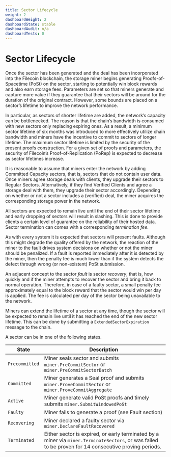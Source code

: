 ```yaml
---
title: Sector Lifecycle
weight: 2
dashboardWeight: 2
dashboardState: stable
dashboardAudit: n/a
dashboardTests: 0
---
```


# Sector Lifecycle

Once the sector has been generated and the deal has been incorporated into the Filecoin blockchain, the storage miner begins generating Proofs-of-Spacetime (PoSt) on the sector, starting to potentially win block rewards and also earn storage fees. Parameters are set so that miners generate and capture more value if they guarantee that their sectors will be around for the duration of the original contract. However, some bounds are placed on a sectorʼs lifetime to improve the network performance.

In particular, as sectors of shorter lifetime are added, the networkʼs capacity can be bottlenecked. The reason is that the chainʼs bandwidth is consumed with new sectors only replacing expiring ones. As a result, a minimum sector lifetime of six months was introduced to more effectively utilize chain bandwidth and miners have the incentive to commit to sectors of longer lifetime. The maximum sector lifetime is limited by the security of the present proofs construction. For a given set of proofs and parameters, the security of Filecoinʼs Proof-of-Replication (PoRep) is expected to decrease as sector lifetimes increase.

It is reasonable to assume that miners enter the network by adding Committed Capacity sectors, that is, sectors that do not contain user data. Once miners agree storage deals with clients, they upgrade their sectors to Regular Sectors. Alternatively, if they find Verified Clients and agree a storage deal with them, they upgrade their sector accordingly. Depending on whether or not a sector includes a (verified) deal, the miner acquires the corresponding storage power in the network.

All sectors are expected to remain live until the end of their sector lifetime and early dropping of sectors will result in slashing. This is done to provide clients a certain level of guarantee on the reliability of their hosted data. Sector termination can comes with a corresponding _termination fee_.

As with every system it is expected that sectors will present faults. Although this might degrade the quality offered by the network, the reaction of the miner to the fault drives system decisions on whether or not the miner should be penalized. If a fault is reported immediately after it is detected by the miner, then the penalty fee is much lower than if the system detects the defect through wrong (or non-existent) PoSt submission.

An adjacent concept to the sector _fault_ is sector _recovery_, that is, how quickly and if the miner attempts to recover the sector and bring it back to normal operation. Therefore, in case of a faulty sector, a small penalty fee approximately equal to the block reward that the sector would win per day is applied. The fee is calculated per day of the sector being unavailable to the network.

Miners can extend the lifetime of a sector at any time, though the sector will be expected to remain live until it has reached the end of the new sector lifetime. This can be done by submitting a `ExtendedSectorExpiration` message to the chain.

A sector can be in one of the following states.

| State          | Description                                                                                                                                           |
| -------------- | ----------------------------------------------------------------------------------------------------------------------------------------------------- |
| `Precommitted` | Miner seals sector and submits `miner.PreCommitSector` or `miner.PreCommitSectorBatch`                                                                |
| `Committed`    | Miner generates a Seal proof and submits `miner.ProveCommitSector` or `miner.ProveCommitAggregate`                                                    |
| `Active`       | Miner generate valid PoSt proofs and timely submits `miner.SubmitWindowedPoSt`                                                                        |
| `Faulty`       | Miner fails to generate a proof (see Fault section)                                                                                                   |
| `Recovering`   | Miner declared a faulty sector via `miner.DeclareFaultRecovered`                                                                                      |
| `Terminated`   | Either sector is expired, or early terminated by a miner via `miner.TerminateSectors`, or was failed to be proven for 14 consecutive proving periods. |
